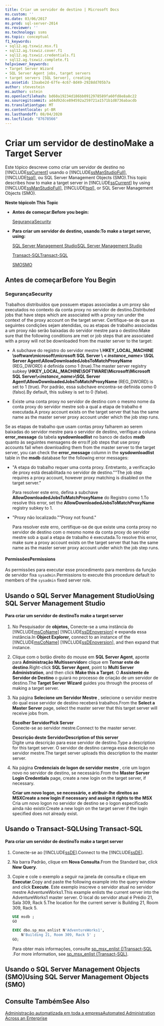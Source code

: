 ```yaml
---
title: Criar um servidor de destino | Microsoft Docs
ms.custom: ''
ms.date: 03/06/2017
ms.prod: sql-server-2014
ms.reviewer: ''
ms.technology: ssms
ms.topic: conceptual
f1_keywords:
- sql12.ag.tsxwiz.msx.f1
- sql12.ag.tsxwiz.cover.f1
- sql12.ag.tsxwiz.credentials.f1
- sql12.ag.tsxwiz.complete.f1
helpviewer_keywords:
- Target Server Wizard
- SQL Server Agent jobs, target servers
- target servers [SQL Server], creating
ms.assetid: 13aabe2d-67fe-4c67-8d49-2928dd705b7a
author: stevestein
ms.author: sstein
ms.openlocfilehash: bd60a19234d186bb0912978589fa60fd8e8a8c22
ms.sourcegitcommit: ad4d92dce894592a259721a1571b1d8736abacdb
ms.translationtype: MT
ms.contentlocale: pt-BR
ms.lasthandoff: 08/04/2020
ms.locfileid: "87678566"
---
```

# <a name="make-a-target-server"></a><span data-ttu-id="469fa-102">Criar um servidor de destino</span><span class="sxs-lookup"><span data-stu-id="469fa-102">Make a Target Server</span></span>
  <span data-ttu-id="469fa-103">Este tópico descreve como criar um servidor de destino no [!INCLUDE[ssCurrent](../../includes/sscurrent-md.md)] usando o [!INCLUDE[ssManStudioFull](../../includes/ssmanstudiofull-md.md)], [!INCLUDE[tsql](../../includes/tsql-md.md)], ou SQL Server Management Objects (SMO).</span><span class="sxs-lookup"><span data-stu-id="469fa-103">This topic describes how to make a target server in [!INCLUDE[ssCurrent](../../includes/sscurrent-md.md)] by using [!INCLUDE[ssManStudioFull](../../includes/ssmanstudiofull-md.md)], [!INCLUDE[tsql](../../includes/tsql-md.md)], or SQL Server Management Objects (SMO).</span></span>  
  
 <span data-ttu-id="469fa-104">**Neste tópico**</span><span class="sxs-lookup"><span data-stu-id="469fa-104">**In This Topic**</span></span>  
  
-   <span data-ttu-id="469fa-105">**Antes de começar:**</span><span class="sxs-lookup"><span data-stu-id="469fa-105">**Before you begin:**</span></span>  
  
     [<span data-ttu-id="469fa-106">Segurança</span><span class="sxs-lookup"><span data-stu-id="469fa-106">Security</span></span>](#Security)  
  
-   <span data-ttu-id="469fa-107">**Para criar um servidor de destino, usando:**</span><span class="sxs-lookup"><span data-stu-id="469fa-107">**To make a target server, using:**</span></span>  
  
     [<span data-ttu-id="469fa-108">SQL Server Management Studio</span><span class="sxs-lookup"><span data-stu-id="469fa-108">SQL Server Management Studio</span></span>](#SSMSProcedure)  
  
     [<span data-ttu-id="469fa-109">Transact-SQL</span><span class="sxs-lookup"><span data-stu-id="469fa-109">Transact-SQL</span></span>](#TsqlProcedure)  
  
     [<span data-ttu-id="469fa-110">SMO</span><span class="sxs-lookup"><span data-stu-id="469fa-110">SMO</span></span>](#PowerShellProcedure)  
  
##  <a name="before-you-begin"></a><a name="BeforeYouBegin"></a> <span data-ttu-id="469fa-111">Antes de começar</span><span class="sxs-lookup"><span data-stu-id="469fa-111">Before You Begin</span></span>  
  
###  <a name="security"></a><a name="Security"></a> <span data-ttu-id="469fa-112">Segurança</span><span class="sxs-lookup"><span data-stu-id="469fa-112">Security</span></span>  
 <span data-ttu-id="469fa-113">Trabalhos distribuídos que possuem etapas associadas a um proxy são executados no contexto da conta proxy no servidor de destino.</span><span class="sxs-lookup"><span data-stu-id="469fa-113">Distributed jobs that have steps which are associated with a proxy run under the context of the proxy account on the target server.</span></span> <span data-ttu-id="469fa-114">Certifique-se de que as seguintes condições sejam atendidas, ou as etapas de trabalho associadas a um proxy não serão baixadas do servidor mestre para o destino:</span><span class="sxs-lookup"><span data-stu-id="469fa-114">Make sure that the following conditions are met or job steps that are associated with a proxy will not be downloaded from the master server to the target:</span></span>  
  
-   <span data-ttu-id="469fa-115">A subchave do registro do servidor mestre **\ HKEY_LOCAL_MACHINE \software\microsoft\microsoft SQL Server \\ < *instance_name*> \SQL Server Agent\AllowDownloadedJobsToMatchProxyName** (REG_DWORD) é definida como 1 (true).</span><span class="sxs-lookup"><span data-stu-id="469fa-115">The master server registry subkey **\HKEY_LOCAL_MACHINE\SOFTWARE\Microsoft\Microsoft SQL Server\\<*instance_name*>\SQL Server Agent\AllowDownloadedJobsToMatchProxyName** (REG_DWORD) is set to 1 (true).</span></span> <span data-ttu-id="469fa-116">Por padrão, essa subchave encontra-se definida como 0 (falso).</span><span class="sxs-lookup"><span data-stu-id="469fa-116">By default, this subkey is set to 0 (false).</span></span>  
  
-   <span data-ttu-id="469fa-117">Existe uma conta proxy no servidor de destino com o mesmo nome da conta proxy do servidor mestre sob a qual a etapa de trabalho é executada.</span><span class="sxs-lookup"><span data-stu-id="469fa-117">A proxy account exists on the target server that has the same name as the master server proxy account under which the job step runs.</span></span>  
  
 <span data-ttu-id="469fa-118">Se as etapas de trabalho que usam contas proxy falharem ao serem baixadas do servidor mestre para o servidor de destino, verifique a coluna **error_message** da tabela **sysdownloadlist** no banco de dados **msdb** quanto às seguintes mensagens de erro:</span><span class="sxs-lookup"><span data-stu-id="469fa-118">If job steps that use proxy accounts fail when downloading them from the master server to the target server, you can check the **error_message** column in the **sysdownloadlist** table in the **msdb** database for the following error messages:</span></span>  
  
-   <span data-ttu-id="469fa-119">"A etapa do trabalho requer uma conta proxy. Entretanto, a verificação de proxy está desabilitada no servidor de destino."</span><span class="sxs-lookup"><span data-stu-id="469fa-119">"The job step requires a proxy account, however proxy matching is disabled on the target server."</span></span>  
  
     <span data-ttu-id="469fa-120">Para resolver este erro, defina a subchave **AllowDownloadedJobsToMatchProxyName** do Registro como 1.</span><span class="sxs-lookup"><span data-stu-id="469fa-120">To resolve this error, set the **AllowDownloadedJobsToMatchProxyName** registry subkey to 1.</span></span>  
  
-   <span data-ttu-id="469fa-121">"Proxy não localizado."</span><span class="sxs-lookup"><span data-stu-id="469fa-121">"Proxy not found."</span></span>  
  
     <span data-ttu-id="469fa-122">Para resolver este erro, certifique-se de que existe uma conta proxy no servidor de destino com o mesmo nome da conta proxy do servidor mestre sob a qual a etapa de trabalho é executada.</span><span class="sxs-lookup"><span data-stu-id="469fa-122">To resolve this error, make sure a proxy account exists on the target server that has the same name as the master server proxy account under which the job step runs.</span></span>  
  
####  <a name="permissions"></a><a name="Permissions"></a> <span data-ttu-id="469fa-123">Permissões</span><span class="sxs-lookup"><span data-stu-id="469fa-123">Permissions</span></span>  
 <span data-ttu-id="469fa-124">As permissões para executar esse procedimento para membros da função de servidor fixa `sysadmin`.</span><span class="sxs-lookup"><span data-stu-id="469fa-124">Permissions to execute this procedure default to members of the `sysadmin` fixed server role.</span></span>  
  
##  <a name="using-sql-server-management-studio"></a><a name="SSMSProcedure"></a> <span data-ttu-id="469fa-125">Usando o SQL Server Management Studio</span><span class="sxs-lookup"><span data-stu-id="469fa-125">Using SQL Server Management Studio</span></span>  
  
#### <a name="to-make-a-target-server"></a><span data-ttu-id="469fa-126">Para criar um servidor de destino</span><span class="sxs-lookup"><span data-stu-id="469fa-126">To make a target server</span></span>  
  
1.  <span data-ttu-id="469fa-127">No Pesquisador de **objetos,** Conecte-se a uma instância do [!INCLUDE[msCoName](../../includes/msconame-md.md)] [!INCLUDE[ssDEnoversion](../../includes/ssdenoversion-md.md)] e expanda essa instância.</span><span class="sxs-lookup"><span data-stu-id="469fa-127">In **Object Explorer,** connect to an instance of the [!INCLUDE[msCoName](../../includes/msconame-md.md)] [!INCLUDE[ssDEnoversion](../../includes/ssdenoversion-md.md)], and then expand that instance.</span></span>  
  
2.  <span data-ttu-id="469fa-128">Clique com o botão direito do mouse em **SQL Server Agent**, aponte para **Administração Multisservidor**e clique em **Tornar este de destino**.</span><span class="sxs-lookup"><span data-stu-id="469fa-128">Right-click **SQL Server Agent**, point to **Multi Server Administration**, and then click **Make this a Target**.</span></span> <span data-ttu-id="469fa-129">O **Assistente de Servidor de Destino** o guiará no processo de criação de um servidor de destino.</span><span class="sxs-lookup"><span data-stu-id="469fa-129">The **Target Server Wizard** guides you through the process of making a target server.</span></span>  
  
3.  <span data-ttu-id="469fa-130">Na página **Selecione um Servidor Mestre** , selecione o servidor mestre do qual esse servidor de destino receberá trabalhos.</span><span class="sxs-lookup"><span data-stu-id="469fa-130">From the **Select a Master Server** page, select the master server that this target server will receive jobs from.</span></span>  
  
     <span data-ttu-id="469fa-131">**Escolher Servidor**</span><span class="sxs-lookup"><span data-stu-id="469fa-131">**Pick Server**</span></span>  
     <span data-ttu-id="469fa-132">Conecte-se ao servidor mestre.</span><span class="sxs-lookup"><span data-stu-id="469fa-132">Connect to the master server.</span></span>  
  
     <span data-ttu-id="469fa-133">**Descrição deste Servidor**</span><span class="sxs-lookup"><span data-stu-id="469fa-133">**Description of this server**</span></span>  
     <span data-ttu-id="469fa-134">Digite uma descrição para esse servidor de destino.</span><span class="sxs-lookup"><span data-stu-id="469fa-134">Type a description for this target server.</span></span> <span data-ttu-id="469fa-135">O servidor de destino carrega essa descrição no servidor mestre.</span><span class="sxs-lookup"><span data-stu-id="469fa-135">The target server uploads this description to the master server.</span></span>  
  
4.  <span data-ttu-id="469fa-136">Na página **Credenciais de logon de servidor mestre** , crie um logon novo no servidor de destino, se necessário.</span><span class="sxs-lookup"><span data-stu-id="469fa-136">From the **Master Server Login Credentials** page, create a new login on the target server, if necessary.</span></span>  
  
     <span data-ttu-id="469fa-137">**Criar um novo logon, se necessário, e atribuir-lhe direitos ao MSX**</span><span class="sxs-lookup"><span data-stu-id="469fa-137">**Create a new login if necessary and assign it rights to the MSX**</span></span>  
     <span data-ttu-id="469fa-138">Cria um novo logon no servidor de destino se o logon especificado ainda não existir.</span><span class="sxs-lookup"><span data-stu-id="469fa-138">Create a new login on the target server if the login specified does not already exist.</span></span>  
  
##  <a name="using-transact-sql"></a><a name="TsqlProcedure"></a> <span data-ttu-id="469fa-139">Usando o Transact-SQL</span><span class="sxs-lookup"><span data-stu-id="469fa-139">Using Transact-SQL</span></span>  
  
#### <a name="to-make-a-target-server"></a><span data-ttu-id="469fa-140">Para criar um servidor de destino</span><span class="sxs-lookup"><span data-stu-id="469fa-140">To make a target server</span></span>  
  
1.  <span data-ttu-id="469fa-141">Conecte-se ao [!INCLUDE[ssDE](../../includes/ssde-md.md)].</span><span class="sxs-lookup"><span data-stu-id="469fa-141">Connect to the [!INCLUDE[ssDE](../../includes/ssde-md.md)].</span></span>  
  
2.  <span data-ttu-id="469fa-142">Na barra Padrão, clique em **Nova Consulta**.</span><span class="sxs-lookup"><span data-stu-id="469fa-142">From the Standard bar, click **New Query**.</span></span>  
  
3.  <span data-ttu-id="469fa-143">Copie e cole o exemplo a seguir na janela de consulta e clique em **Executar**.</span><span class="sxs-lookup"><span data-stu-id="469fa-143">Copy and paste the following example into the query window and click **Execute**.</span></span> <span data-ttu-id="469fa-144">Este exemplo inscreve o servidor atual no servidor mestre AdventureWorks1.</span><span class="sxs-lookup"><span data-stu-id="469fa-144">This example enlists the current server into the AdventureWorks1 master server.</span></span> <span data-ttu-id="469fa-145">O local do servidor atual é Prédio 21, Sala 309, Rack 5.</span><span class="sxs-lookup"><span data-stu-id="469fa-145">The location for the current server is Building 21, Room 309, Rack 5.</span></span>  
  
    ```sql
    USE msdb ;  
    GO  
  
    EXEC dbo.sp_msx_enlist N'AdventureWorks1',   
        N'Building 21, Room 309, Rack 5' ;   
    GO;  
    ```  
  
     <span data-ttu-id="469fa-146">Para obter mais informações, consulte [sp_msx_enlist &#40;&#41;Transact-SQL ](/sql/relational-databases/system-stored-procedures/sp-msx-enlist-transact-sql).</span><span class="sxs-lookup"><span data-stu-id="469fa-146">For more information, see [sp_msx_enlist &#40;Transact-SQL&#41;](/sql/relational-databases/system-stored-procedures/sp-msx-enlist-transact-sql).</span></span>  
  
##  <a name="using-sql-server-management-objects-smo"></a><a name="PowerShellProcedure"></a><span data-ttu-id="469fa-147">Usando o SQL Server Management Objects (SMO)</span><span class="sxs-lookup"><span data-stu-id="469fa-147">Using SQL Server Management Objects (SMO)</span></span>  
  
## <a name="see-also"></a><span data-ttu-id="469fa-148">Consulte Também</span><span class="sxs-lookup"><span data-stu-id="469fa-148">See Also</span></span>  
 [<span data-ttu-id="469fa-149">Administração automatizada em toda a empresa</span><span class="sxs-lookup"><span data-stu-id="469fa-149">Automated Administration Across an Enterprise</span></span>](automated-administration-across-an-enterprise.md)  

